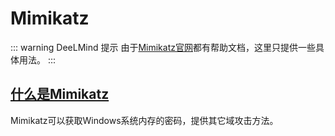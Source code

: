 # Mimikatz

::: warning DeeLMind 提示
由于[Mimikatz官网](https://github.com/gentilkiwi/mimikatz/wiki)都有帮助文档，这里只提供一些具体用法。
:::

## [什么是Mimikatz](https://github.com/gentilkiwi/mimikatz)
Mimikatz可以获取Windows系统内存的密码，提供其它域攻击方法。


